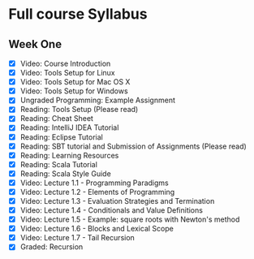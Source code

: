 # Full course Syllabus

## Week One
- [x] Video: Course Introduction
- [x] Video: Tools Setup for Linux
- [x] Video: Tools Setup for Mac OS X
- [x] Video: Tools Setup for Windows
- [x] Ungraded Programming: Example Assignment
- [x] Reading: Tools Setup (Please read)
- [x] Reading: Cheat Sheet
- [x] Reading: IntelliJ IDEA Tutorial
- [x] Reading: Eclipse Tutorial
- [x] Reading: SBT tutorial and Submission of Assignments (Please read)
- [x] Reading: Learning Resources
- [x] Reading: Scala Tutorial
- [x] Reading: Scala Style Guide
- [x] Video: Lecture 1.1 - Programming Paradigms
- [x] Video: Lecture 1.2 - Elements of Programming
- [x] Video: Lecture 1.3 - Evaluation Strategies and Termination
- [x] Video: Lecture 1.4 - Conditionals and Value Definitions
- [x] Video: Lecture 1.5 - Example: square roots with Newton's method
- [x] Video: Lecture 1.6 - Blocks and Lexical Scope
- [x] Video: Lecture 1.7 - Tail Recursion
- [x] Graded: Recursion
